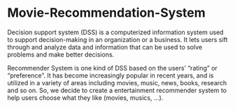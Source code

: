 # Movie-Recommendation-System

Decision support system (DSS) is a computerized information system used to support decision-making in an organization or a business. It lets users sift through and analyze data and information that can be used to solve problems and make better decisions.

Recommender System is one kind of DSS based on the users’ “rating” or “preference”. It has become increasingly popular in recent years, and is utilized in a variety of areas including movies, music, news, books, research and so on. So, we decide to create a entertainment recommender system to help users choose what they like (movies, musics, ...).
